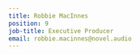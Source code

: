 ```yaml
---
title: Robbie MacInnes
position: 9
job-title: Executive Producer
email: robbie.macinnes@novel.audio
---
```


